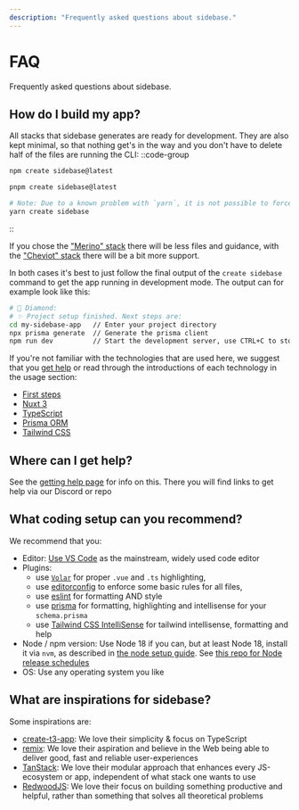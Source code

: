 ```yaml
---
description: "Frequently asked questions about sidebase."
---
```

# FAQ

Frequently asked questions about sidebase.

## How do I build my app?

All stacks that sidebase generates are ready for development. They are also kept minimal, so that nothing get's in the way and you don't have to delete half of the files are running the CLI:
::code-group
```bash [npm]
npm create sidebase@latest
```
```bash [pnpm]
pnpm create sidebase@latest
```
```bash [yarn]
# Note: Due to a known problem with `yarn`, it is not possible to force yarn to always use `@latest`: https://github.com/yarnpkg/yarn/issues/6587
yarn create sidebase
```
::

If you chose the ["Merino" stack](/sidebase/welcome/stacks) there will be less files and guidance, with the ["Cheviot" stack](/sidebase/welcome/stacks) there will be a bit more support.

In both cases it's best to just follow the final output of the `create sidebase` command to get the app running in development mode. The output can for example look like this:
```sh
# 🐑 Diamond:
# ✨ Project setup finished. Next steps are:
cd my-sidebase-app   // Enter your project directory
npx prisma generate  // Generate the prisma client
npm run dev          // Start the development server, use CTRL+C to stop
```

If you're not familiar with the technologies that are used here, we suggest that you [get help](/sidebase/welcome/getting-help) or read through the introductions of each technology in the usage section:
- [First steps](/sidebase/usage)
- [Nuxt 3](/sidebase/usage/nuxt-3)
- [TypeScript](/sidebase/usage/typescript)
- [Prisma ORM](/sidebase/usage/prisma)
- [Tailwind CSS](/sidebase/usage/tailwindcss)

## Where can I get help?

See the [getting help page](/sidebase/welcome/getting-help) for info on this. There you will find links to get help via our Discord or repo

## What coding setup can you recommend?

We recommend that you:
- Editor: [Use VS Code](https://code.visualstudio.com/) as the mainstream, widely used code editor
- Plugins:
    - use [`Volar`](https://github.com/johnsoncodehk/volar) for proper `.vue` and `.ts` highlighting,
    - use [editorconfig](https://editorconfig.org/) to enforce some basic rules for all files,
    - use [eslint](https://eslint.org/) for formatting AND style
    - use [prisma](https://marketplace.visualstudio.com/items?itemName=Prisma.prisma) for formatting, highlighting and intellisense for your `schema.prisma`
    - use [Tailwind CSS IntelliSense](https://marketplace.visualstudio.com/items?itemName=bradlc.vscode-tailwindcss) for tailwind intellisense, formatting and help
- Node / npm version: Use Node 18 if you can, but at least Node 18, install it via `nvm`, as described in [the node setup guide](/sidebase/ressources/coding-setup). See [this repo for Node release schedules](https://github.com/nodejs/Release)
- OS: Use any operating system you like

## What are inspirations for sidebase?

Some inspirations are:
- [create-t3-app](https://create.t3.gg/): We love their simplicity & focus on TypeScript
- [remix](https://remix.run/): We love their aspiration and believe in the Web being able to deliver good, fast and reliable user-experiences
- [TanStack](https://tanstack.com/): We love their modular approach that enhances every JS-ecosystem or app, independent of what stack one wants to use
- [RedwoodJS](https://redwoodjs.com/): We love their focus on building something productive and helpful, rather than something that solves all theoretical problems
